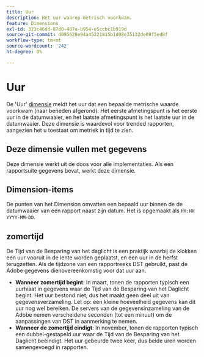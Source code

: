 ```yaml
---
title: Uur
description: Het uur waarop metrisch voorkwam.
feature: Dimensions
exl-id: 323c46dd-87d0-487a-b954-e5ccbc1b919d
source-git-commit: d095628e94a45221815b1d08e35132de09f5ed8f
workflow-type: tm+mt
source-wordcount: '242'
ht-degree: 0%

---
```


# Uur

De &#39;Uur&#39; [dimensie](overview.md) meldt het uur dat een bepaalde metrische waarde voorkwam (naar beneden afgerond). Het eerste afmetingspunt is het eerste uur in de datumwaaier, en het laatste afmetingspunt is het laatste uur in de datumwaaier. Deze dimensie is waardevol voor trended rapporten, aangezien het u toestaat om metriek in tijd te zien.

## Deze dimensie vullen met gegevens

Deze dimensie werkt uit de doos voor alle implementaties. Als een rapportsuite gegevens bevat, werkt deze dimensie.

## Dimension-items

De punten van het Dimension omvatten een bepaald uur binnen de de datumwaaier van een rapport naast zijn datum. Het is opgemaakt als `HH:HH YYYY-MM-DD`.

## zomertijd

De Tijd van de Besparing van het daglicht is een praktijk waarbij de klokken een uur vooruit in de lente worden geplaatst, en een uur in de herfst terugzetten. Als de tijdzone van een rapportreeks DST gebruikt, past de Adobe gegevens dienovereenkomstig voor dat uur aan.

* **Wanneer zomertijd begint**: In maart, tonen de rapporten typisch een uurhiaat in gegevens waar de Tijd van de Besparing van het Daglicht begint. Het uur bestond niet, dus het maakt geen deel uit van gegevensverzameling. Let op: een kleine hoeveelheid gegevens kan dit uur nog wel bereiken. De servers van de gegevensinzameling van de Adobe nemen verscheidene seconden (tot een minuut) om de aanpassingen van DST in aanmerking te nemen.
* **Wanneer de zomertijd eindigt**: In november, tonen de rapporten typisch een dubbel-gestapeld uur waar de Tijd van de Besparing van het Daglicht beëindigt. Het uur gebeurde twee keer, dus beide uren worden samengevoegd in rapporten.

